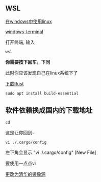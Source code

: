 ## WSL

[在windows中使用linux](https://docs.microsoft.com/en-us/windows/wsl/install)

[windows-terminal](https://apps.microsoft.com/store/detail/windows-terminal/9N0DX20HK701?hl=zh-sg&gl=SG)

打开终端, 输入

`wsl`

**你需要按下回车，下同**

此时你应该发现自己在linux系统下了

[下载Rust](https://doc.rust-lang.org/book/ch01-01-installation.html#installing-rustup-on-linux-or-macos)

`sudo apt install build-essential`

## 软件依赖换成国内的下载地址

`cd`

这是让你回到`~`

`vi ./.cargo/config`

左下角会显示 "vi ./.cargo/config" [New File]

要使用一点点vi

[更改为清华的镜像源](https://mirrors.tuna.tsinghua.edu.cn/help/crates.io-index.git/)

